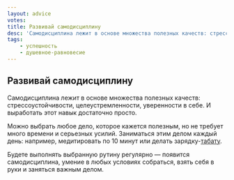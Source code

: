 ```yaml
---
layout: advice
votes:
title: Развивай самодисциплину
desc: 'Самодисциплина лежит в основе множества полезных качеств: стрессоустойчивости, целеустремленности, уверенности в себе. И выработать этот навык достаточно просто.'
tags:
    - успешность
    - душевное-равновесие
---
```


## Развивай самодисциплину

Самодисциплина лежит в основе множества полезных качеств: стрессоустойчивости, целеустремленности, уверенности в себе. И выработать этот навык достаточно просто.

Можно выбрать любое дело, которое кажется полезным, но не требует много времени и серьезных усилий. Заниматься этим делом каждый день: например, медитировать по 10 минут или делать зарядку-[табату](https://journal.tinkoff.ru/what-is-tabata/).

Будете выполнять выбранную рутину регулярно — появится самодисциплина, умение в любых условиях собраться, взять себя в руки и заняться важным делом.
